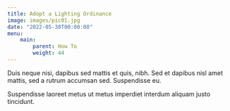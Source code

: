 ```yaml
---
title: Adopt a Lighting Ordinance
image: images/pic01.jpg
date: "2022-05-30T00:00:00"
menu:
    main:
        parent: How To
        weight: 44
---
```

Duis neque nisi, dapibus sed mattis et quis, nibh. Sed et dapibus nisl amet
mattis, sed a rutrum accumsan sed. Suspendisse eu.
<!-- more -->
Suspendisse laoreet metus ut metus imperdiet interdum aliquam justo tincidunt.
